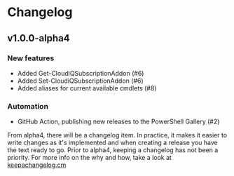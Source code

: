 # Changelog

## v1.0.0-alpha4

### New features
- Added Get-CloudiQSubscriptionAddon (#6)
- Added Set-CloudiQSubscriptionAddon (#6)
- Added aliases for current available cmdlets (#8)

### Automation
- GitHub Action, publishing new releases to the PowerShell Gallery (#2)

From alpha4, there will be a changelog item. In practice, it makes it easier to write changes as it's implemented and when creating a release you have the text ready to go. Prior to alpha4, keeping a changelog has not been a priority. For more info on the why and how, take a look at [keepachangelog.cm](https://keepachangelog.com/)